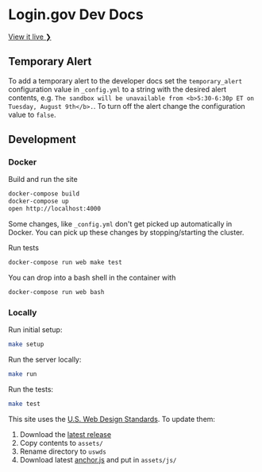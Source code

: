# Login.gov Dev Docs

[View it live ❯](https://developers.login.gov/)

## Temporary Alert

To add a temporary alert to the developer docs set the `temporary_alert` configuration value in `_config.yml` to a string with the desired alert contents, e.g. `The sandbox will be unavailable from <b>5:30-6:30p ET on Tuesday, August 9th</b>.`. To turn off the alert change the configuration value to `false`.

## Development

### Docker

Build and run the site

```sh
docker-compose build
docker-compose up
open http://localhost:4000
```

Some changes, like `_config.yml` don't get picked up automatically in Docker. You can pick up these changes by stopping/starting the cluster.

Run tests

```sh
docker-compose run web make test
```

You can drop into a bash shell in the container with

```sh
docker-compose run web bash
```

### Locally

Run initial setup:

```sh
make setup
```

Run the server locally:

```sh
make run
```

Run the tests:

```sh
make test
```

This site uses the [U.S. Web Design Standards](https://standards.usa.gov). To update them:

1. Download the [latest release](https://standards.usa.gov/download)
2. Copy contents to `assets/`
3. Rename directory to `uswds`
4. Download latest [anchor.js](https://github.com/bryanbraun/anchorjs) and put in `assets/js/`
